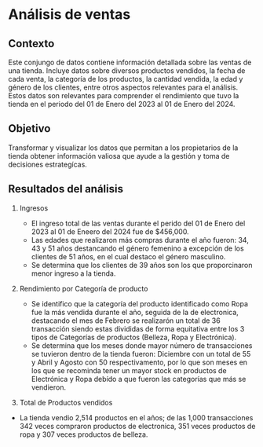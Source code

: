 # Análisis de ventas 

## Contexto 
Este conjungo de datos contiene información detallada sobre las ventas de una tienda. Incluye datos sobre diversos productos vendidos, la fecha de cada venta, la categoría de los productos, la cantidad vendida, la edad y género de los clientes, entre otros aspectos relevantes para el análisis.
Estos datos son relevantes para comprender el rendimiento que tuvo la tienda en el periodo del 01 de Enero del 2023 al 01 de Enero del 2024. 

## Objetivo
Transformar y visualizar los datos que permitan a los propietarios de la tienda obtener información valiosa que ayude a la gestión y toma de decisiones estrategícas. 

## Resultados del análisis 
1. Ingresos 
   - El ingreso total de las ventas durante el perido del 01 de Enero del 2023 al 01 de Eneero del 2024 fue de $456,000.
   - Las edades que realizaron más compras durante el año fueron: 34, 43 y 51 años destancando el género femenino a excepción de los clientes de 51 años, en el cual destaco el género masculino.
   - Se determina que los clientes de 39 años son los que proporcinaron menor ingreso a la tienda. 
     
2. Rendimiento por Categoría de producto 
   - Se identifico que la categoría del producto identificado como Ropa fue la más vendida durante el año, seguida de la de electronica, destacando el mes de Febrero se realizarón un total de 36 transacción siendo estas divididas de forma equitativa entre los 3 tipos de Categorías de productos (Belleza, Ropa y Electrónica).
   - Se determina que los meses donde mayor número de transacciones se tuvieron dentro de la tienda fueron: Diciembre con un total de 55 y Abril y Agosto con 50 respectivamento, por lo que son meses en los que se recominda tener un mayor stock en productos de Electrónica y Ropa debído a que fueron las categorías que más se vendieron. 

2. Total de Productos vendidos 
  - La tienda vendio 2,514 productos en el años; de las 1,000 transacciones 342 veces compraron productos de electronica, 351 veces productos de ropa y 307 veces productos de belleza.

